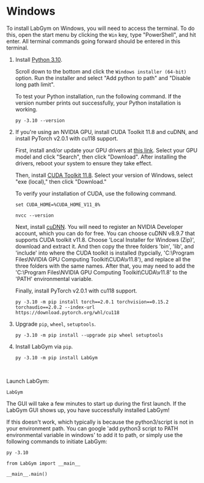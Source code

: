 # Windows

To install LabGym on Windows, you will need to access the terminal. To do this, open the start menu by clicking the `Win` key, type "PowerShell", and hit enter. All terminal commands going forward should be entered in this terminal.

1. Install [Python 3.10](https://www.python.org/downloads/release/python-31011/).
   
   Scroll down to the bottom and click the `Windows installer (64-bit)` option. Run the installer and select "Add python to path" and "Disable long path limit".

   To test your Python installation, run the following command. If the version number prints out successfully, your Python installation is working.

   ```pwsh-session
   py -3.10 --version
   ```

2. If you're using an NVIDIA GPU, install CUDA Toolkit 11.8 and cuDNN, and install PyTorch v2.0.1 with cu118 support.

   First, install and/or update your GPU drivers at [this link](https://www.nvidia.com/Download/index.aspx). Select your GPU model and click "Search", then click "Download". After installing the drivers, reboot your system to ensure they take effect.

   Then, install [CUDA Toolkit 11.8](https://developer.nvidia.com/cuda-11-8-0-download-archive?target_os=Windows&target_arch=x86_64). Select your version of Windows, select "exe (local)," then click "Download."

   To verify your installation of CUDA, use the following command.

   ```pwsh-session
   set CUDA_HOME=%CUDA_HOME_V11_8%
   ```
   ```pwsh-session
   nvcc --version
   ```

   Next, install [cuDNN](https://developer.nvidia.com/rdp/cudnn-archive). You will need to register an NVIDIA Developer account, which you can do for free. You can choose cuDNN v8.9.7 that supports CUDA toolkit v11.8. Choose 'Local Installer for Windows (Zip)', download and extract it. And then copy the three folders 'bin', 'lib', and 'include' into where the CUDA toolkit is installed (typcially, 'C:\Program Files\NVIDIA GPU Computing Toolkit\CUDA\v11.8\'), and replace all the three folders with the same names. After that, you may need to add the 'C:\Program Files\NVIDIA GPU Computing Toolkit\CUDA\v11.8' to the 'PATH' environmental variable.

   Finally, install PyTorch v2.0.1 with cu118 support.

   ```pwsh-session
   py -3.10 -m pip install torch==2.0.1 torchvision==0.15.2 torchaudio==2.0.2 --index-url https://download.pytorch.org/whl/cu118
   ```

4. Upgrade `pip`, `wheel`, `setuptools`.
   
   ```pwsh-session
   py -3.10 -m pip install --upgrade pip wheel setuptools
   ```

5. Install LabGym via `pip`.
   
   ```pwsh-session
   py -3.10 -m pip install LabGym
   ```

&nbsp;

Launch LabGym:

   ```pwsh-session
   LabGym
   ```
   
   The GUI will take a few minutes to start up during the first launch. If the LabGym GUI shows up, you have successfully installed LabGym!

   If this doesn't work, which typically is because the python3/script is not in your environment path. You can google 'add python3 script to PATH environmental variable in windows' to add it to path, or simply use the following commands to initiate LabGym:

   ```pwsh-session
   py -3.10
   ```
   ```pwsh-session
   from LabGym import __main__
   ```
   ```pwsh-session
   __main__.main()
   ```

